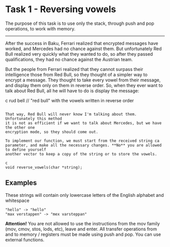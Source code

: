# Task 1 - Reversing vowels

The purpose of this task is to use only the stack, through push and pop operations,
to work with memory.

---

After the success in Baku, Ferrari realized that encrypted messages have
worked, and Mercedes had no chance against them. But unfortunately
Red Bull realized very quickly what they wanted to do, so after they passed
qualifications, they had no chance against the Austrian team.

But the people from Ferrari realized that they cannot surpass their intelligence
those from Red Bull, so they thought of a simpler way to encrypt
a message. They thought to take every vowel from their message, and display them
only on them in reverse order. So, when they ever want to talk
about Red Bull, all he will have to do is display the message:

c
rud bell // "red bull" with the vowels written in reverse order
```

That way, Red Bull will never know I'm talking about them. Unfortunately this method
it is not as efficient if we want to talk about Mercedes, but we have the other one
encryption mode, so they should come out.

To implement our function, we must start from the received string ca
parameter, and make all the necessary changes. **No** you are allowed to define yourself
another vector to keep a copy of the string or to store the vowels.

c
void reverse_vowels(char *string);
```

## Examples

These strings will contain only lowercase letters of the English alphabet and whitespace

```
"hello" -> "hello"
"max verstappen" -> "mex varsteppan"
```

**Attention!** You are not allowed to use the instructions from the mov family (mov, cmov,
stos, lods, etc), leave and enter. All transfer operations from and to memory
/ registers must be made using push and pop. You can use external functions.

